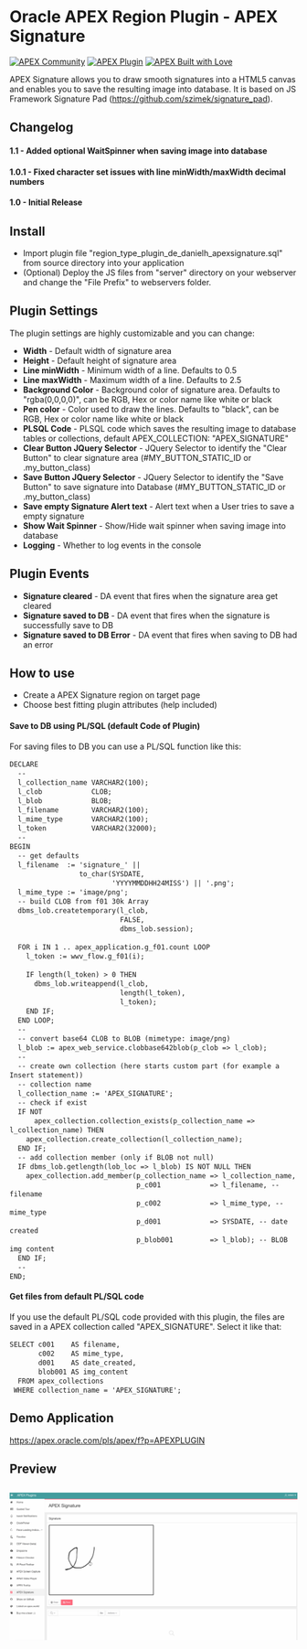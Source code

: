 # Oracle APEX Region Plugin - APEX Signature

[![APEX Community](https://cdn.rawgit.com/Dani3lSun/apex-github-badges/78c5adbe/badges/apex-community-badge.svg)](https://github.com/Dani3lSun/apex-github-badges) [![APEX Plugin](https://cdn.rawgit.com/Dani3lSun/apex-github-badges/b7e95341/badges/apex-plugin-badge.svg)](https://github.com/Dani3lSun/apex-github-badges)
[![APEX Built with Love](https://cdn.rawgit.com/Dani3lSun/apex-github-badges/7919f913/badges/apex-love-badge.svg)](https://github.com/Dani3lSun/apex-github-badges)

APEX Signature allows you to draw smooth signatures into a HTML5 canvas and enables you to save the resulting image into database.
It is based on JS Framework Signature Pad (https://github.com/szimek/signature_pad).

## Changelog
#### 1.1 - Added optional WaitSpinner when saving image into database

#### 1.0.1 - Fixed character set issues with line minWidth/maxWidth decimal numbers

#### 1.0 - Initial Release


## Install
- Import plugin file "region_type_plugin_de_danielh_apexsignature.sql" from source directory into your application
- (Optional) Deploy the JS files from "server" directory on your webserver and change the "File Prefix" to webservers folder.

## Plugin Settings
The plugin settings are highly customizable and you can change:
- **Width** - Default width of signature area
- **Height** - Default height of signature area
- **Line minWidth** - Minimum width of a line. Defaults to 0.5
- **Line maxWidth** - Maximum width of a line. Defaults to 2.5
- **Background Color** - Background color of signature area. Defaults to "rgba(0,0,0,0)", can be RGB, Hex or color name like white or black
- **Pen color** - Color used to draw the lines. Defaults to "black", can be RGB, Hex or color name like white or black
- **PLSQL Code** - PLSQL code which saves the resulting image to database tables or collections, default APEX_COLLECTION: "APEX_SIGNATURE"
- **Clear Button JQuery Selector** - JQuery Selector to identify the "Clear Button" to clear signature area (#MY_BUTTON_STATIC_ID or .my_button_class)
- **Save Button JQuery Selector** - JQuery Selector to identify the "Save Button" to save signature into Database (#MY_BUTTON_STATIC_ID or .my_button_class)
- **Save empty Signature Alert text** - Alert text when a User tries to save a empty signature
- **Show Wait Spinner** - Show/Hide wait spinner when saving image into database
- **Logging** - Whether to log events in the console

## Plugin Events
- **Signature cleared** - DA event that fires when the signature area get cleared
- **Signature saved to DB** - DA event that fires when the signature is successfully save to DB
- **Signature saved to DB Error** - DA event that fires when saving to DB had an error

## How to use
- Create a APEX Signature region on target page
- Choose best fitting plugin attributes (help included)

#### Save to DB using PL/SQL (default Code of Plugin)
For saving files to DB you can use a PL/SQL function like this:

```language-sql
DECLARE
  --
  l_collection_name VARCHAR2(100);
  l_clob            CLOB;
  l_blob            BLOB;
  l_filename        VARCHAR2(100);
  l_mime_type       VARCHAR2(100);
  l_token           VARCHAR2(32000);
  --
BEGIN
  -- get defaults
  l_filename  := 'signature_' ||
                 to_char(SYSDATE,
                         'YYYYMMDDHH24MISS') || '.png';
  l_mime_type := 'image/png';
  -- build CLOB from f01 30k Array
  dbms_lob.createtemporary(l_clob,
                           FALSE,
                           dbms_lob.session);

  FOR i IN 1 .. apex_application.g_f01.count LOOP
    l_token := wwv_flow.g_f01(i);

    IF length(l_token) > 0 THEN
      dbms_lob.writeappend(l_clob,
                           length(l_token),
                           l_token);
    END IF;
  END LOOP;
  --
  -- convert base64 CLOB to BLOB (mimetype: image/png)
  l_blob := apex_web_service.clobbase642blob(p_clob => l_clob);
  --
  -- create own collection (here starts custom part (for example a Insert statement))
  -- collection name
  l_collection_name := 'APEX_SIGNATURE';
  -- check if exist
  IF NOT
      apex_collection.collection_exists(p_collection_name => l_collection_name) THEN
    apex_collection.create_collection(l_collection_name);
  END IF;
  -- add collection member (only if BLOB not null)
  IF dbms_lob.getlength(lob_loc => l_blob) IS NOT NULL THEN
    apex_collection.add_member(p_collection_name => l_collection_name,
                               p_c001            => l_filename, -- filename
                               p_c002            => l_mime_type, -- mime_type
                               p_d001            => SYSDATE, -- date created
                               p_blob001         => l_blob); -- BLOB img content
  END IF;
  --
END;
```

#### Get files from default PL/SQL code
If you use the default PL/SQL code provided with this plugin, the files are saved in a APEX collection called "APEX_SIGNATURE". Select it like that:

```language-sql
SELECT c001    AS filename,
       c002    AS mime_type,
       d001    AS date_created,
       blob001 AS img_content
  FROM apex_collections
 WHERE collection_name = 'APEX_SIGNATURE';
 ```


## Demo Application
https://apex.oracle.com/pls/apex/f?p=APEXPLUGIN

## Preview
![](https://github.com/Dani3lSun/apex-plugin-apexsignature/blob/master/preview.gif)
---
